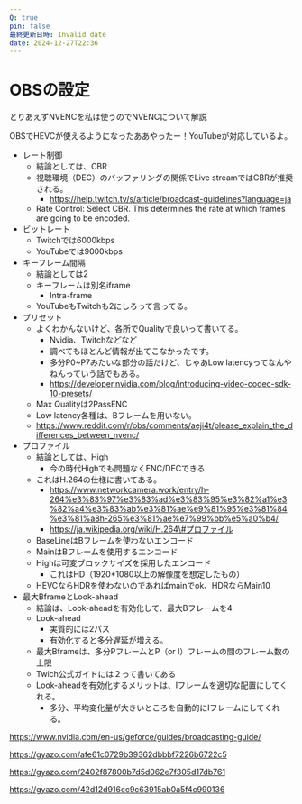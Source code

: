 ```yaml
---
Q: true
pin: false
最終更新日時: Invalid date
date: 2024-12-27T22:36
---
```

# OBSの設定

とりあえずNVENCを私は使うのでNVENCについて解説

OBSでHEVCが使えるようになったああやったー！YouTubeが対応しているよ。

- レート制御
    - 結論としては、CBR
    - 視聴環境（DEC）のバッファリングの関係でLive streamではCBRが推奨される。
        - https://help.twitch.tv/s/article/broadcast-guidelines?language=ja
    - Rate Control: Select CBR. This determines the rate at which frames are going to be encoded.
- ビットレート
    - Twitchでは6000kbps
    - YouTubeでは9000kbps
- キーフレーム間隔
    - 結論としては2
    - キーフレームは別名iframe
        - Intra-frame
    - YouTubeもTwitchも2にしろって言ってる。
- プリセット
    - よくわかんないけど、各所でQualityで良いって書いてる。
        - Nvidia、Twitchなどなど
        - 調べてもほとんど情報が出てこなかったです。
        - 多分P0~P7みたいな部分の話だけど、じゃあLow latencyってなんやねんっていう話でもある。
        - https://developer.nvidia.com/blog/introducing-video-codec-sdk-10-presets/
    - Max Qualityは2PassENC
    - Low latency各種は、Bフレームを用いない。
    - https://www.reddit.com/r/obs/comments/aeji4t/please_explain_the_differences_between_nvenc/
- プロファイル
    - 結論としては、High
        - 今の時代Highでも問題なくENC/DECできる
    - これはH.264の仕様に書いてある。
        - https://www.networkcamera.work/entry/h-264%e3%83%97%e3%83%ad%e3%83%95%e3%82%a1%e3%82%a4%e3%83%ab%e3%81%ae%e9%81%95%e3%81%84%e3%81%a8h-265%e3%81%ae%e7%99%bb%e5%a0%b4/
        - https://ja.wikipedia.org/wiki/H.264\#プロファイル
    - BaseLineはBフレームを使わないエンコード
    - MainはBフレームを使用するエンコード
    - Highは可変ブロックサイズを採用したエンコード
        - これはHD（1920*1080以上の解像度を想定したもの）
    - HEVCならHDRを使わないのであればmainでok、HDRならMain10
- 最大BframeとLook-ahead
    - 結論は、Look-aheadを有効化して、最大Bフレームを4
    - Look-ahead
        - 実質的には2パス
        - 有効化すると多分遅延が増える。
    - 最大Bframeは、多分PフレームとP（or I）フレームの間のフレーム数の上限
    - Twich公式ガイドには２って書いてある
    - Look-aheadを有効化するメリットは、Iフレームを適切な配置にしてくれる。
        - 多分、平均変化量が大きいところを自動的にIフレームにしてくれる。

https://www.nvidia.com/en-us/geforce/guides/broadcasting-guide/

https://gyazo.com/afe61c0729b39362dbbbf7226b6722c5

https://gyazo.com/2402f87800b7d5d062e7f305d17db761

https://gyazo.com/42d12d916cc9c63915ab0a5f4c990136